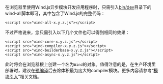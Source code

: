 在浏览器里使用Wind.js异步模块开发应用程序时，只需引入[bin/dev](https://github.com/JeffreyZhao/wind/tree/master/bin/dev)目录下的wind-all脚本即可，其中包含了Wind.js的完整代码：

    <script src="wind-all-x.y.z.js"></script>

不过严格说来，您只需引入以下几个文件也可以得到相同的效果：

    <script src="wind-core-x.y.z.js"></script>
    <script src="wind-compiler-x.y.z.js"></script>
    <script src="wind-builderbase-x.y.z.js"></script>
    <script src="wind-async-x.y.z.js"></script>

此时将会在浏览器根上创建一个名为`Wind`的对象。值得注意的是，在生产环境里部署时，建议在[预编译]({{root_url}}/docs/aot/)后去除体积最为庞大的compiler模块。更多内容请参考“[模块引入]({{root_url}}/docs/importing/)”相关文档。